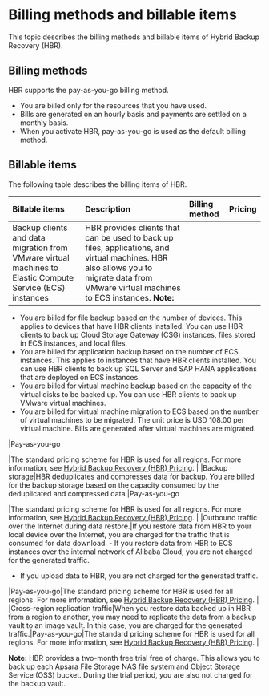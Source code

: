 # Billing methods and billable items

This topic describes the billing methods and billable items of Hybrid Backup Recovery \(HBR\).

## Billing methods

HBR supports the pay-as-you-go billing method.

-   You are billed only for the resources that you have used.
-   Bills are generated on an hourly basis and payments are settled on a monthly basis.
-   When you activate HBR, pay-as-you-go is used as the default billing method.

## Billable items

The following table describes the billing items of HBR.

|Billable items|Description|Billing method|Pricing|
|:-------------|:----------|:-------------|:------|
|Backup clients and data migration from VMware virtual machines to Elastic Compute Service \(ECS\) instances|HBR provides clients that can be used to back up files, applications, and virtual machines. HBR also allows you to migrate data from VMware virtual machines to ECS instances. **Note:**

-   You are billed for file backup based on the number of devices. This applies to devices that have HBR clients installed. You can use HBR clients to back up Cloud Storage Gateway \(CSG\) instances, files stored in ECS instances, and local files.
-   You are billed for application backup based on the number of ECS instances. This applies to instances that have HBR clients installed. You can use HBR clients to back up SQL Server and SAP HANA applications that are deployed on ECS instances.
-   You are billed for virtual machine backup based on the capacity of the virtual disks to be backed up. You can use HBR clients to back up VMware virtual machines.
-   You are billed for virtual machine migration to ECS based on the number of virtual machines to be migrated. The unit price is USD 108.00 per virtual machine. Bills are generated after virtual machines are migrated.

|Pay-as-you-go

|The standard pricing scheme for HBR is used for all regions. For more information, see [Hybrid Backup Recovery \(HBR\) Pricing](https://www.alibabacloud.com/product/hybrid-backup-recovery/pricing). |
|Backup storage|HBR deduplicates and compresses data for backup. You are billed for the backup storage based on the capacity consumed by the deduplicated and compressed data.|Pay-as-you-go

|The standard pricing scheme for HBR is used for all regions. For more information, see [Hybrid Backup Recovery \(HBR\) Pricing](https://www.alibabacloud.com/product/hybrid-backup-recovery/pricing). |
|Outbound traffic over the Internet during data restore.|If you restore data from HBR to your local device over the Internet, you are charged for the traffic that is consumed for data download. -   If you restore data from HBR to ECS instances over the internal network of Alibaba Cloud, you are not charged for the generated traffic.
-   If you upload data to HBR, you are not charged for the generated traffic.

|Pay-as-you-go|The standard pricing scheme for HBR is used for all regions. For more information, see [Hybrid Backup Recovery \(HBR\) Pricing](https://www.alibabacloud.com/product/hybrid-backup-recovery/pricing). |
|Cross-region replication traffic|When you restore data backed up in HBR from a region to another, you may need to replicate the data from a backup vault to an image vault. In this case, you are charged for the generated traffic.|Pay-as-you-go|The standard pricing scheme for HBR is used for all regions. For more information, see [Hybrid Backup Recovery \(HBR\) Pricing](https://www.alibabacloud.com/product/hybrid-backup-recovery/pricing). |

**Note:** HBR provides a two-month free trial free of charge. This allows you to back up each Apsara File Storage NAS file system and Object Storage Service \(OSS\) bucket. During the trial period, you are also not charged for the backup vault.

